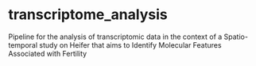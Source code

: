 # transcriptome_analysis
Pipeline for the analysis of transcriptomic data in the context of a Spatio-temporal study on Heifer that aims to Identify Molecular Features Associated with Fertility
